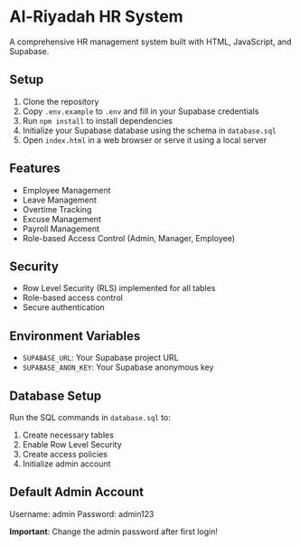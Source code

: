 # Al-Riyadah HR System

A comprehensive HR management system built with HTML, JavaScript, and Supabase.

## Setup

1. Clone the repository
2. Copy `.env.example` to `.env` and fill in your Supabase credentials
3. Run `npm install` to install dependencies
4. Initialize your Supabase database using the schema in `database.sql`
5. Open `index.html` in a web browser or serve it using a local server

## Features

- Employee Management
- Leave Management
- Overtime Tracking
- Excuse Management
- Payroll Management
- Role-based Access Control (Admin, Manager, Employee)

## Security

- Row Level Security (RLS) implemented for all tables
- Role-based access control
- Secure authentication

## Environment Variables

- `SUPABASE_URL`: Your Supabase project URL
- `SUPABASE_ANON_KEY`: Your Supabase anonymous key

## Database Setup

Run the SQL commands in `database.sql` to:
1. Create necessary tables
2. Enable Row Level Security
3. Create access policies
4. Initialize admin account

## Default Admin Account

Username: admin
Password: admin123

**Important**: Change the admin password after first login!

